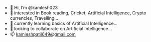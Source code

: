- 👋 Hi, I’m @kamlesh023
- 👀 interested in Book reading, Cricket, Artificial Intelligence, Crypto currencies, Travelling...
- 🌱 currently learning basics of Artificial Intelligence...
- 💞️ looking to collaborate on Artificial Intelligence...
- 📫 kamleshpatil649@gmail.com

<!---
kamlesh023/kamlesh023 is a ✨ special ✨ repository because its `README.md` (this file) appears on your GitHub profile.
You can click the Preview link to take a look at your changes.
--->
